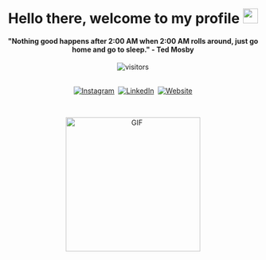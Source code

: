 <p>
  <h1 align="center"><b>Hello there, welcome to my profile <img src="https://raw.githubusercontent.com/iampavangandhi/iampavangandhi/master/gifs/Hi.gif" width="30px"></b></h1>
</p>

<p>
  <h4 align="center"><b>"Nothing good happens after 2:00 AM when 2:00 AM rolls around, just go home and go to sleep." - Ted Mosby</b></h4>
</p>

<p align="center">
    <img align="center" alt="visitors" src="https://gpvc.arturio.dev/cimbraien" />
</p>

<p align="center">
<br>
<a href="https://instagram.com/cimbraien"><img src="https://img.shields.io/badge/instagram-%23E4405F.svg?&style=for-the-badge&color=833ab4&logo=instagram&logoColor=white" alt="Instagram" /></a>&nbsp;
<a href="https://www.linkedin.com/in/kimbrian-marshall/"><img src="https://img.shields.io/badge/linkedin-%230077B5.svg?&style=for-the-badge&logo=linkedin&logoColor=white" alt="LinkedIn" /></a>&nbsp;
<a href="https://cimbraien.id/"><img alt="Website" src="https://img.shields.io/website?style=for-the-badge&up_message=cimbraien.id&url=https%3A%2F%2Fkkvanonymous.github.io%2F"></a>
</p>

<br>

<p align="center">
<img height="270px" alt="GIF" src="https://media2.giphy.com/media/3o7aCTfyhYawdOXcFW/giphy.gif?cid=ecf05e47peqizsb1czl3vwts9y5hn2z3vw8juma5rxo7ywhm&rid=giphy.gif&ct=g" />
</p>
<br>
